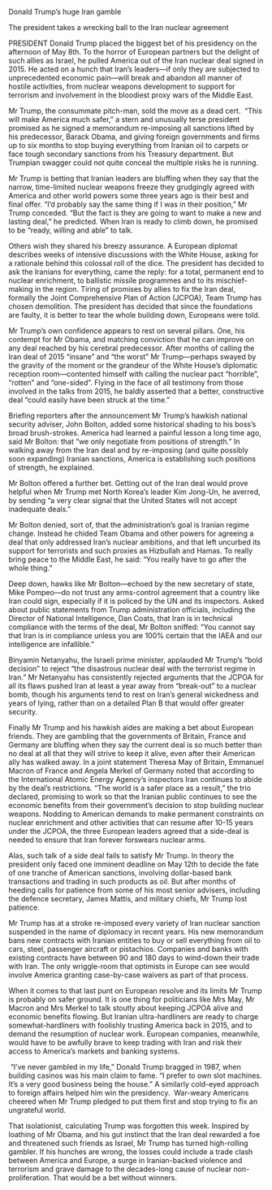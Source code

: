 Donald Trump’s huge Iran gamble

The president takes a wrecking ball to the Iran nuclear agreement

PRESIDENT Donald Trump placed the biggest bet of his presidency on the afternoon of May 8th. To the horror of European partners but the delight of such allies as Israel, he pulled America out of the Iran nuclear deal signed in 2015. He acted on a hunch that Iran’s leaders—if only they are subjected to unprecedented economic pain—will break and abandon all manner of hostile activities, from nuclear weapons development to support for terrorism and involvement in the bloodiest proxy wars of the Middle East.

Mr Trump, the consummate pitch-man, sold the move as a dead cert.  “This will make America much safer,” a stern and unusually terse president promised as he signed a memorandum re-imposing all sanctions lifted by his predecessor, Barack Obama, and giving foreign governments and firms up to six months to stop buying everything from Iranian oil to carpets or face tough secondary sanctions from his Treasury department. But Trumpian swagger could not quite conceal the multiple risks he is running.

Mr Trump is betting that Iranian leaders are bluffing when they say that the narrow, time-limited nuclear weapons freeze they grudgingly agreed with America and other world powers some three years ago is their best and final offer. “I’d probably say the same thing if I was in their position,” Mr Trump conceded. “But the fact is they are going to want to make a new and lasting deal,” he predicted. When Iran is ready to climb down, he promised to be “ready, willing and able” to talk.

Others wish they shared his breezy assurance. A European diplomat describes weeks of intensive discussions with the White House, asking for a rationale behind this colossal roll of the dice. The president has decided to ask the Iranians for everything, came the reply: for a total, permanent end to nuclear enrichment, to ballistic missile programmes and to its mischief-making in the region. Tiring of promises by allies to fix the Iran deal, formally the Joint Comprehensive Plan of Action (JCPOA), Team Trump has chosen demolition. The president has decided that since the foundations are faulty, it is better to tear the whole building down, Europeans were told.

Mr Trump’s own confidence appears to rest on several pillars. One, his contempt for Mr Obama, and matching conviction that he can improve on any deal reached by his cerebral predecessor. After months of calling the Iran deal of 2015 “insane” and “the worst” Mr Trump—perhaps swayed by the gravity of the moment or the grandeur of the White House’s diplomatic reception room—contented himself with calling the nuclear pact “horrible”, “rotten” and “one-sided”. Flying in the face of all testimony from those involved in the talks from 2015, he baldly asserted that a better, constructive deal “could easily have been struck at the time.”

Briefing reporters after the announcement Mr Trump’s hawkish national security adviser, John Bolton, added some historical shading to his boss’s broad brush-strokes. America had learned a painful lesson a long time ago, said Mr Bolton: that “we only negotiate from positions of strength.” In walking away from the Iran deal and by re-imposing (and quite possibly soon expanding) Iranian sanctions, America is establishing such positions of strength, he explained.

Mr Bolton offered a further bet. Getting out of the Iran deal would prove helpful when Mr Trump met North Korea’s leader Kim Jong-Un, he averred, by sending “a very clear signal that the United States will not accept inadequate deals.”

Mr Bolton denied, sort of, that the administration’s goal is Iranian regime change. Instead he chided Team Obama and other powers for agreeing a deal that only addressed Iran’s nuclear ambitions, and that left uncurbed its support for terrorists and such proxies as Hizbullah and Hamas. To really bring peace to the Middle East, he said: “You really have to go after the whole thing.”

Deep down, hawks like Mr Bolton—echoed by the new secretary of state, Mike Pompeo—do not trust any arms-control agreement that a country like Iran could sign, especially if it is policed by the UN and its inspectors. Asked about public statements from Trump administration officials, including the Director of National Intelligence, Dan Coats, that Iran is in technical compliance with the terms of the deal, Mr Bolton sniffed: “You cannot say that Iran is in compliance unless you are 100% certain that the IAEA and our intelligence are infallible.”

Binyamin Netanyahu, the Israeli prime minister, applauded Mr Trump’s “bold decision” to reject “the disastrous nuclear deal with the terrorist regime in Iran.” Mr Netanyahu has consistently rejected arguments that the JCPOA for all its flaws pushed Iran at least a year away from “break-out” to a nuclear bomb, though his arguments tend to rest on Iran’s general wickedness and years of lying, rather than on a detailed Plan B that would offer greater security.

Finally Mr Trump and his hawkish aides are making a bet about European friends. They are gambling that the governments of Britain, France and Germany are bluffing when they say the current deal is so much better than no deal at all that they will strive to keep it alive, even after their American ally has walked away. In a joint statement Theresa May of Britain, Emmanuel Macron of France and Angela Merkel of Germany noted that according to the International Atomic Energy Agency’s inspectors Iran continues to abide by the deal’s restrictions. “The world is a safer place as a result,” the trio declared, promising to work so that the Iranian public continues to see the economic benefits from their government’s decision to stop building nuclear weapons. Nodding to American demands to make permanent constraints on nuclear enrichment and other activities that can resume after 10-15 years under the JCPOA, the three European leaders agreed that a side-deal is needed to ensure that Iran forever forswears nuclear arms.

Alas, such talk of a side deal fails to satisfy Mr Trump. In theory the president only faced one imminent deadline on May 12th to decide the fate of one tranche of American sanctions, involving dollar-based bank transactions and trading in such products as oil. But after months of heeding calls for patience from some of his most senior advisers, including the defence secretary, James Mattis, and military chiefs, Mr Trump lost patience.

Mr Trump has at a stroke re-imposed every variety of Iran nuclear sanction suspended in the name of diplomacy in recent years. His new memorandum bans new contracts with Iranian entities to buy or sell everything from oil to cars, steel, passenger aircraft or pistachios. Companies and banks with existing contracts have between 90 and 180 days to wind-down their trade with Iran. The only wriggle-room that optimists in Europe can see would involve America granting case-by-case waivers as part of that process.

When it comes to that last punt on European resolve and its limits Mr Trump is probably on safer ground. It is one thing for politicians like Mrs May, Mr Macron and Mrs Merkel to talk stoutly about keeping JCPOA alive and economic benefits flowing. But Iranian ultra-hardliners are ready to charge somewhat-hardliners with foolishly trusting America back in 2015, and to demand the resumption of nuclear work. European companies, meanwhile, would have to be awfully brave to keep trading with Iran and risk their access to America’s markets and banking systems.  

 “I’ve never gambled in my life,” Donald Trump bragged in 1987, when building casinos was his main claim to fame. “I prefer to own slot machines. It’s a very good business being the house.” A similarly cold-eyed approach to foreign affairs helped him win the presidency.  War-weary Americans cheered when Mr Trump pledged to put them first and stop trying to fix an ungrateful world.

That isolationist, calculating Trump was forgotten this week. Inspired by loathing of Mr Obama, and his gut instinct that the Iran deal rewarded a foe and threatened such friends as Israel, Mr Trump has turned high-rolling gambler. If his hunches are wrong, the losses could include a trade clash between America and Europe, a surge in Iranian-backed violence and terrorism and grave damage to the decades-long cause of nuclear non-proliferation. That would be a bet without winners.